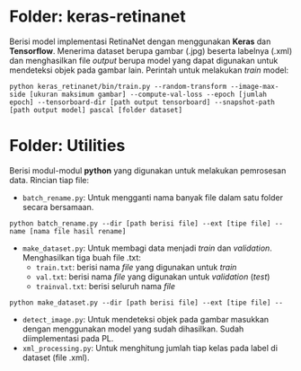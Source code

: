 # Folder: keras-retinanet
Berisi model implementasi RetinaNet dengan menggunakan **Keras** dan **Tensorflow**. Menerima dataset berupa gambar (.jpg) beserta labelnya (.xml) dan menghasilkan file *output* berupa model yang dapat digunakan untuk mendeteksi objek pada gambar lain.
Perintah untuk melakukan *train* model:
```shell
python keras_retinanet/bin/train.py --random-transform --image-max-side [ukuran maksimum gambar] --compute-val-loss --epoch [jumlah epoch] --tensorboard-dir [path output tensorboard] --snapshot-path [path output model] pascal [folder dataset]
```

# Folder: Utilities
Berisi modul-modul **python** yang digunakan untuk melakukan pemrosesan data. Rincian tiap file:
- `batch_rename.py`: Untuk mengganti nama banyak file dalam satu folder secara bersamaan.
```shell
python batch_rename.py --dir [path berisi file] --ext [tipe file] --name [nama file hasil rename]
```
- `make_dataset.py`: Untuk membagi data menjadi *train* dan *validation*. Menghasilkan tiga buah file .txt: 
  - `train.txt`: berisi nama *file* yang digunakan untuk *train*
  - `val.txt`: berisi nama *file* yang digunakan untuk *validation* (*test*)
  - `trainval.txt`: berisi seluruh nama *file*
```shell
python make_dataset.py --dir [path berisi file] --ext [tipe file] --
```
- `detect_image.py`: Untuk mendeteksi objek pada gambar masukkan dengan menggunakan model yang sudah dihasilkan. Sudah diimplementasi pada PL.
- `xml_processing.py`: Untuk menghitung jumlah tiap kelas pada label di dataset (file .xml).
